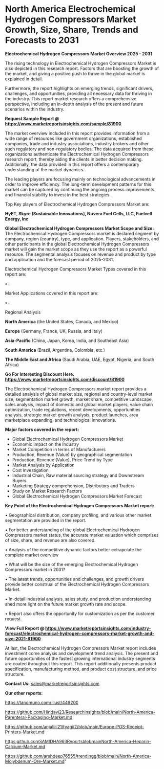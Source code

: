# North America Electrochemical Hydrogen Compressors Market Growth, Size, Share, Trends and Forecasts to 2031

<Strong> Electrochemical Hydrogen Compressors Market Overview 2025 - 2031</strong>

The rising technology in Electrochemical Hydrogen Compressors Market is also depicted in this research report. Factors that are boosting the growth of the market, and giving a positive push to thrive in the global market is explained in detail.

Furthermore, the report highlights on emerging trends, significant drivers, challenges, and opportunities, providing all necessary data for thriving in the industry. This report market research offers a comprehensive perspective, including an in-depth analysis of the present and future scenarios within the industry.

<strong>Request Sample Report @ <a href=https://www.marketreportsinsights.com/sample/81900>https://www.marketreportsinsights.com/sample/81900</a></strong>

The market overview included in this report provides information from a wide range of resources like government organizations, established companies, trade and industry associations, industry brokers and other such regulatory and non-regulatory bodies. The data acquired from these organizations authenticate the Electrochemical Hydrogen Compressors research report, thereby aiding the clients in better decision making. Additionally, the data provided in this report offers a contemporary understanding of the market dynamics.

The leading players are focusing mainly on technological advancements in order to improve efficiency. The long-term development patterns for this market can be captured by continuing the ongoing process improvements and financial stability to invest in the best strategies.

Top Key players of Electrochemical Hydrogen Compressors Market are:

<strong>HyET, Skyre (Sustainable Innovations), Nuvera Fuel Cells, LLC, Fuelcell Energy, Inc</strong>

<strong><b>Global Electrochemical Hydrogen Compressors Market Scope and Size:</b></strong>
The Electrochemical Hydrogen Compressors market is declared segment by company, region (country), type, and application. Players, stakeholders, and other participants in the global Electrochemical Hydrogen Compressors market will gain the market scope as they use the report as a powerful resource. The segmental analysis focuses on revenue and product by type and application and the forecast period of 2025-2031.

Electrochemical Hydrogen Compressors Market Types covered in this report are:

<strong>• .</strong>

Market Applications covered in this report are:

<strong>• .</strong> 

Regional Analysis

<strong>North America</strong> (the United States, Canada, and Mexico)

<strong>Europe</strong> (Germany, France, UK, Russia, and Italy)

<strong>Asia-Pacific</strong> (China, Japan, Korea, India, and Southeast Asia)

<strong>South America</strong> (Brazil, Argentina, Colombia, etc.)

<strong>The Middle East and Africa</strong> (Saudi Arabia, UAE, Egypt, Nigeria, and South Africa)

<strong>Go For Interesting Discount Here: <a href=https://www.marketreportsinsights.com/discount/81900>https://www.marketreportsinsights.com/discount/81900</a></strong>

The Electrochemical Hydrogen Compressors market report provides a detailed analysis of global market size, regional and country-level market size, segmentation market growth, market share, competitive Landscape, sales analysis, impact of domestic and global market players, value chain optimization, trade regulations, recent developments, opportunities analysis, strategic market growth analysis, product launches, area marketplace expanding, and technological innovations.

<strong><b>Major factors covered in the report:</b></strong>
<ul>
  <li>Global Electrochemical Hydrogen Compressors Market </li>
  <li>Economic Impact on the Industry</li>
  <li>Market Competition in terms of Manufacturers</li>
  <li>Production, Revenue (Value) by geographical segmentation</li>
  <li>Production, Revenue (Value), Price Trend by Type</li>
  <li>Market Analysis by Application</li>
  <li>Cost Investigation</li>
  <li>Industrial Chain, Raw material sourcing strategy and Downstream Buyers</li>
  <li>Marketing Strategy comprehension, Distributors and Traders</li>
  <li>Study on Market Research Factors</li>
  <li>Global Electrochemical Hydrogen Compressors Market Forecast</li>
</ul>

<strong><b>Key Point of the Electrochemical Hydrogen Compressors Market report:</b></strong>

• Geographical distribution, company profiling, and various other market segmentation are provided in the report.

• For better understanding of the global Electrochemical Hydrogen Compressors market status, the accurate market valuation which comprises of size, share, and revenue are also covered.

• Analysis of the competitive dynamic factors better extrapolate the complete market overview

• What will be the size of the emerging Electrochemical Hydrogen Compressors market in 2031?

• The latest trends, opportunities and challenges, and growth drivers provide better construal of the Electrochemical Hydrogen Compressors Market.

• In-detail industrial analysis, sales study, and production understanding shed more light on the future market growth rate and scope.

• Report also offers the opportunity for customization as per the customer request.

<strong><b>View Full Report @ <a href=https://www.marketreportsinsights.com/industry-forecast/electrochemical-hydrogen-compressors-market-growth-and-size-2021-81900>https://www.marketreportsinsights.com/industry-forecast/electrochemical-hydrogen-compressors-market-growth-and-size-2021-81900</a></b></strong>


At last, the Electrochemical Hydrogen Compressors Market report includes investment come analysis and development trend analysis. The present and future opportunities of the fastest growing international industry segments are coated throughout this report. This report additionally presents product specification, manufacturing method, and product cost structure, and price structure.

<strong>Contact Us:</strong>
sales@marketreportsinsights.com

<strong>Our other reports:</strong>

<a href=https://tanomuno.com/illust/449200>https://tanomuno.com/illust/449200</a>

<a href=https://github.com/Hindavi23/Researchinsights/blob/main/North-America-Parenteral-Packaging-Market.md>https://github.com/Hindavi23/Researchinsights/blob/main/North-America-Parenteral-Packaging-Market.md</a>

<a href=https://github.com/anjaliiii21/tyagii2/blob/main/Europe-POS-Receipt-Printers-Market.md>https://github.com/anjaliiii21/tyagii2/blob/main/Europe-POS-Receipt-Printers-Market.md</a>

<a href=https:github.comSAMIDHA963ReportsblobmainNorth-America-Heparin-Calcium-Market.md>https:github.comSAMIDHA963ReportsblobmainNorth-America-Heparin-Calcium-Market.md</a>

<a href=https://github.com/arshdeep76555/trendingg/blob/main/North-America-Molybdenum-Ore-Market.md>https://github.com/arshdeep76555/trendingg/blob/main/North-America-Molybdenum-Ore-Market.md</a>"
